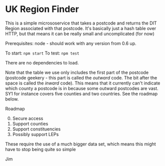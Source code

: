 # UK Region Finder

This is a simple micrososervice that takes a postcode and returns the DIT Region associated with that postcode. 
It's basically just a hash table over HTTP, but that means it can be really small and uncomplicated (for now)

Prerequisites: node - should work with any version from 0.6 up.

To start: `npm start`
To test: `npm test`

There are no dependencies to load. 

Note that the table we use only includes the first part of the postcode (postcode geekery - this part is called the _outward_ code. The bit after the space is called the _inward_ code). This means that it currently can't indicate which county a postcode is in because some outward postcodes are vast. SY1 for instance covers five counties and two countries. See the roadmap below.

Roadmap

0. Secure access
1. Support counties
2. Support constituencies
3. Possibly support LEPs

These require the use of a much bigger data set, which means this might have to stop being quite so simple

Jim

